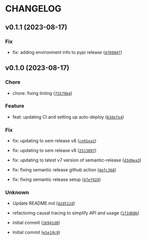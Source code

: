 # CHANGELOG



## v0.1.1 (2023-08-17)

### Fix

* fix: adding environment info to pypi release ([`4f8984f`](https://github.com/chanind/causal-tracer/commit/4f8984f487224026dbab84de7d6b12e85c6b04f9))


## v0.1.0 (2023-08-17)

### Chore

* chore: fixing linting ([`75579b4`](https://github.com/chanind/causal-tracer/commit/75579b406420ab0e32c0a52ec08c1c03e270eff4))

### Feature

* feat: updating CI and setting up auto-deploy ([`63defe4`](https://github.com/chanind/causal-tracer/commit/63defe44b2fefbb2247dd847fa74680a4e7782d9))

### Fix

* fix: updating to sem release v8 ([`ce91ea1`](https://github.com/chanind/causal-tracer/commit/ce91ea16cbe59e4b2be0cf564775c089e89b213d))

* fix: updating to sem release v8 ([`2513097`](https://github.com/chanind/causal-tracer/commit/25130971829957ba791fa592c0cd1a624371cf8b))

* fix: updating to latest v7 version of semantic-release ([`d3d0ea3`](https://github.com/chanind/causal-tracer/commit/d3d0ea37e348f7e52cc830fa464340df406098f7))

* fix: fixing semantic release github action ([`4efc368`](https://github.com/chanind/causal-tracer/commit/4efc3682fe567336381433172a9e805e0f78858a))

* fix: fixing semantic release setup ([`47ef928`](https://github.com/chanind/causal-tracer/commit/47ef92841d69abc7770f78604191f6f5e0624e08))

### Unknown

* Update README.md ([`42d512d`](https://github.com/chanind/causal-tracer/commit/42d512d7c57fb6d3d2971668aee305e61c01a317))

* refactoring causal tracing to simplify API and usage ([`1f2d68b`](https://github.com/chanind/causal-tracer/commit/1f2d68bc025c4b69f7be28469eb893c72d2b4577))

* initial commit ([`26941d0`](https://github.com/chanind/causal-tracer/commit/26941d085ab703bb144dff7510201d89e6119b6a))

* Initial commit ([`e5e19c9`](https://github.com/chanind/causal-tracer/commit/e5e19c97606ab1c2f7a71b25f3487660374999fc))
